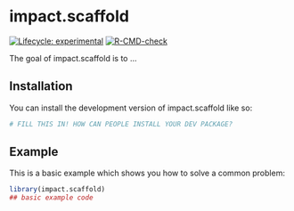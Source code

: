 
<!-- README.md is generated from README.Rmd. Please edit that file -->

# impact.scaffold

<!-- badges: start -->

[![Lifecycle:
experimental](https://img.shields.io/badge/lifecycle-experimental-orange.svg)](https://lifecycle.r-lib.org/articles/stages.html#experimental)
[![R-CMD-check](https://github.com/ig-impact/impact.scaffold/actions/workflows/R-CMD-check.yaml/badge.svg)](https://github.com/ig-impact/impact.scaffold/actions/workflows/R-CMD-check.yaml)
<!-- badges: end -->

The goal of impact.scaffold is to …

## Installation

You can install the development version of impact.scaffold like so:

``` r
# FILL THIS IN! HOW CAN PEOPLE INSTALL YOUR DEV PACKAGE?
```

## Example

This is a basic example which shows you how to solve a common problem:

``` r
library(impact.scaffold)
## basic example code
```
